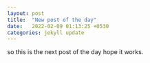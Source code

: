 ```yaml
---
layout: post
title:  "New post of the day"
date:   2022-02-09 01:13:25 +0530
categories: jekyll update
---
```

so this is the next post of the day hope it works.